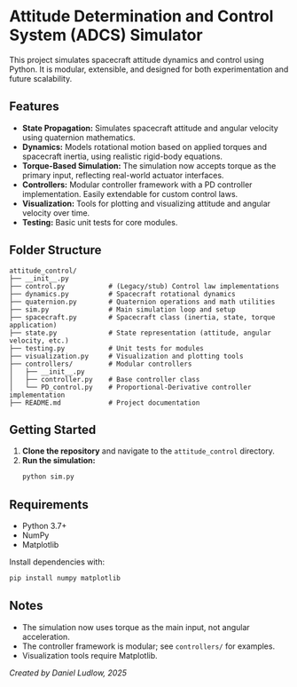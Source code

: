 # Attitude Determination and Control System (ADCS) Simulator

This project simulates spacecraft attitude dynamics and control using Python. It is modular, extensible, and designed for both experimentation and future scalability.

## Features

- **State Propagation:** Simulates spacecraft attitude and angular velocity using quaternion mathematics.
- **Dynamics:** Models rotational motion based on applied torques and spacecraft inertia, using realistic rigid-body equations.
- **Torque-Based Simulation:** The simulation now accepts torque as the primary input, reflecting real-world actuator interfaces.
- **Controllers:** Modular controller framework with a PD controller implementation. Easily extendable for custom control laws.
- **Visualization:** Tools for plotting and visualizing attitude and angular velocity over time.
- **Testing:** Basic unit tests for core modules.

## Folder Structure

```
attitude_control/
├── __init__.py
├── control.py           # (Legacy/stub) Control law implementations
├── dynamics.py          # Spacecraft rotational dynamics
├── quaternion.py        # Quaternion operations and math utilities
├── sim.py               # Main simulation loop and setup
├── spacecraft.py        # Spacecraft class (inertia, state, torque application)
├── state.py             # State representation (attitude, angular velocity, etc.)
├── testing.py           # Unit tests for modules
├── visualization.py     # Visualization and plotting tools
├── controllers/         # Modular controllers
│   ├── __init__.py
│   ├── controller.py    # Base controller class
│   └── PD_control.py    # Proportional-Derivative controller implementation
├── README.md            # Project documentation
```

## Getting Started

1. **Clone the repository** and navigate to the `attitude_control` directory.
2. **Run the simulation:**  
   ```bash
   python sim.py
   ```

## Requirements

- Python 3.7+
- NumPy
- Matplotlib

Install dependencies with:
```bash
pip install numpy matplotlib
```

## Notes

- The simulation now uses torque as the main input, not angular acceleration.
- The controller framework is modular; see `controllers/` for examples.
- Visualization tools require Matplotlib.

*Created by Daniel Ludlow, 2025*
